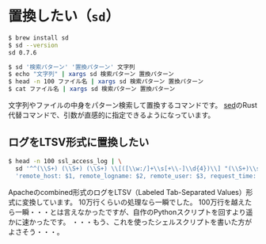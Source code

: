# 置換したい（``sd``）

```bash
$ brew install sd
$ sd --version
sd 0.7.6
```

```bash
$ sd '検索パターン' '置換パターン' 文字列
$ echo "文字列" | xargs sd 検索パターン 置換パターン
$ head -n 100 ファイル名 | xargs sd 検索パターン 置換パターン
$ cat ファイル名 | xargs sd 検索パターン 置換パターン
```

文字列やファイルの中身をパターン検索して置換するコマンドです。
[sed](./command-sed.md)のRust代替コマンドで、引数が直感的に指定できるようになっています。

## ログをLTSV形式に置換したい

```bash
$ head -n 100 ssl_access_log | \
  sd '^^(\\S+) (\\S+) (\\S+) \\[([\\w:/]+\\s[+\\-]\\d{4})\\] "(\\S+)\\s?(\\S+)?\\s?(\\S+)?" (\\d{3}|-) (\\d+|-)\\s?"?([^"]*)"?\\s?"?([^"]*)?"?' \
  'remote_host: $1, remote_logname: $2, remote_user: $3, request_time: $4, request_method: $5, request_url: $6, request_http_version: $7, status: $8, byte_sent: $9, referer: $10, user_agent: $11'
```

Apacheのcombined形式のログをLTSV（Labeled Tab-Separated Values）形式に変換しています。
10万行くらいの処理なら一瞬でした。
100万行を越えたら一瞬・・・とは言えなかったですが、自作のPythonスクリプトを回すより遥かに速かったです。
・・・もう、これを使ったシェルスクリプトを書いた方がよさそう・・・。
